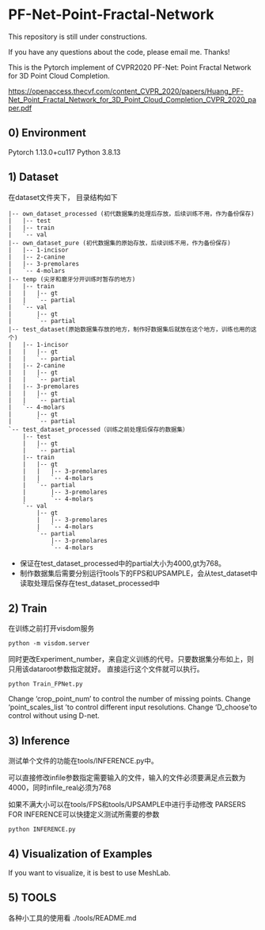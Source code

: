 # PF-Net-Point-Fractal-Network

This repository is still under constructions.

If you have any questions about the code, please email me. Thanks!

This is the Pytorch implement of CVPR2020 PF-Net: Point Fractal Network for 3D Point Cloud Completion. 

https://openaccess.thecvf.com/content_CVPR_2020/papers/Huang_PF-Net_Point_Fractal_Network_for_3D_Point_Cloud_Completion_CVPR_2020_paper.pdf

## 0) Environment
Pytorch 1.13.0+cu117
Python 3.8.13

## 1) Dataset
在dataset文件夹下， 目录结构如下
```
|-- own_dataset_processed (初代数据集的处理后存放，后续训练不用，作为备份保存)
|   |-- test
|   |-- train
|   `-- val
|-- own_dataset_pure (初代数据集的原始存放，后续训练不用，作为备份保存)
|   |-- 1-incisor
|   |-- 2-canine
|   |-- 3-premolares
|   `-- 4-molars
|-- temp (尖牙和磨牙分开训练时暂存的地方)
|   |-- train
|   |   |-- gt
|   |   `-- partial
|   `-- val
|       |-- gt
|       `-- partial
|-- test_dataset(原始数据集存放的地方，制作好数据集后就放在这个地方，训练也用的这个)
|   |-- 1-incisor
|   |   |-- gt
|   |   `-- partial
|   |-- 2-canine
|   |   |-- gt
|   |   `-- partial
|   |-- 3-premolares
|   |   |-- gt
|   |   `-- partial
|   `-- 4-molars
|       |-- gt
|       `-- partial
`-- test_dataset_processed（训练之前处理后保存的数据集）
    |-- test
    |   |-- gt
    |   `-- partial
    |-- train
    |   |-- gt
    |   |   |-- 3-premolares
    |   |   `-- 4-molars
    |   `-- partial
    |       |-- 3-premolares
    |       `-- 4-molars
    `-- val
        |-- gt
        |   |-- 3-premolares
        |   `-- 4-molars
        `-- partial
            |-- 3-premolares
            `-- 4-molars
```
* 保证在test_dataset_processed中的partial大小为4000,gt为768。
* 制作数据集后需要分别运行tools下的FPS和UPSAMPLE，会从test_dataset中读取处理后保存在test_dataset_processed中

## 2) Train
在训练之前打开visdom服务
```
python -m visdom.server
```
同时更改Experiment_number，来自定义训练的代号。只要数据集分布如上，则只用该dataroot参数指定就好。
直接运行这个文件就可以执行。
```
python Train_FPNet.py 
```
Change ‘crop_point_num’ to control the number of missing points.
Change ‘point_scales_list ’to control different input resolutions.
Change ‘D_choose’to control without using D-net.


## 3) Inference
测试单个文件的功能在tools/INFERENCE.py中。

可以直接修改infile参数指定需要输入的文件，输入的文件必须要满足点云数为4000，同时infile_real必须为768

如果不满大小可以在tools/FPS和tools/UPSAMPLE中进行手动修改
PARSERS FOR INFERENCE可以快捷定义测试所需要的参数
```
python INFERENCE.py 
```

## 4) Visualization of Examples

If you want to visualize, it is best to use MeshLab.


## 5) TOOLS
各种小工具的使用看 ./tools/README.md